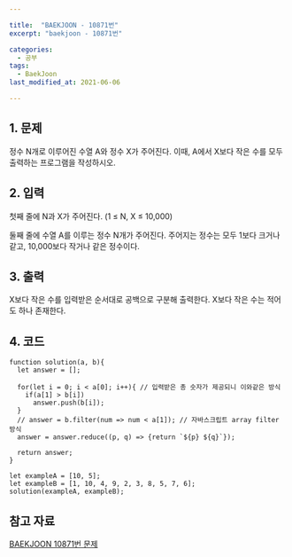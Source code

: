 ```yaml
---

title:  "BAEKJOON - 10871번"
excerpt: "baekjoon - 10871번"

categories:
  - 공부
tags:
  - BaekJoon
last_modified_at: 2021-06-06

---
```


## 1. 문제

정수 N개로 이루어진 수열 A와 정수 X가 주어진다. 이때, A에서 X보다 작은 수를 모두 출력하는 프로그램을 작성하시오.

## 2. 입력

첫째 줄에 N과 X가 주어진다. (1 ≤ N, X ≤ 10,000)

둘째 줄에 수열 A를 이루는 정수 N개가 주어진다. 주어지는 정수는 모두 1보다 크거나 같고, 10,000보다 작거나 같은 정수이다.

## 3. 출력

X보다 작은 수를 입력받은 순서대로 공백으로 구분해 출력한다. X보다 작은 수는 적어도 하나 존재한다.

## 4. 코드

```
function solution(a, b){
  let answer = [];

  for(let i = 0; i < a[0]; i++){ // 입력받은 총 숫자가 제공되니 이와같은 방식
    if(a[1] > b[i])
      answer.push(b[i]);
  }
  // answer = b.filter(num => num < a[1]); // 자바스크립트 array filter 방식
  answer = answer.reduce((p, q) => {return `${p} ${q}`});

  return answer;
}

let exampleA = [10, 5];
let exampleB = [1, 10, 4, 9, 2, 3, 8, 5, 7, 6];
solution(exampleA, exampleB);
```

## 참고 자료

[BAEKJOON 10871번 문제][1]

[1]: https://www.acmicpc.net/problem/10871